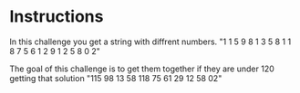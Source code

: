 # Instructions
In this challenge you get a string with diffrent numbers.
"1 1 5 9 8 1 3 5 8 1 1 8 7 5 6 1 2 9  1 2 5 8 0 2"

The goal of this challenge is to get them together if they are under 120 getting that solution
"115 98 13 58 118 75 61 29 12 58 02"
